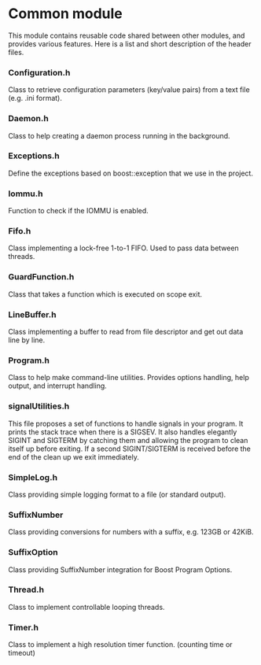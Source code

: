 # Common module

This module contains reusable code shared between other modules,
and provides various features.
Here is a list and short description of the header files.


### Configuration.h

Class to retrieve configuration parameters (key/value pairs) from a text file (e.g. .ini format).

### Daemon.h

Class to help creating a daemon process running in the background.

### Exceptions.h

Define the exceptions based on boost::exception that we use in the project.

### Iommu.h

Function to check if the IOMMU is enabled.

### Fifo.h

Class implementing  a lock-free 1-to-1 FIFO.
Used to pass data between threads.

### GuardFunction.h

Class that takes a function which is executed on scope exit.

### LineBuffer.h

Class implementing a buffer to read from file descriptor and get out data line by line.

### Program.h

Class to help make command-line utilities. Provides options handling, help output, and interrupt handling.

### signalUtilities.h

This file proposes a set of functions to handle signals in your program.
It prints the stack trace when there is a SIGSEV.
It also handles elegantly SIGINT and SIGTERM by catching them and allowing the program
to clean itself up before exiting. If a second SIGINT/SIGTERM is
received before the end of the clean up we exit immediately.

### SimpleLog.h

Class providing simple logging format to a file (or standard output).

### SuffixNumber

Class providing conversions for numbers with a suffix, e.g. 123GB or 42KiB.

### SuffixOption

Class providing SuffixNumber integration for Boost Program Options.

### Thread.h

Class to implement controllable looping threads.

### Timer.h

Class to implement a high resolution timer function.
(counting time or timeout)
